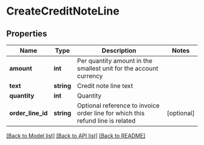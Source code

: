 # CreateCreditNoteLine

## Properties
 Name              | Type       | Description                                                                    | Notes      
-------------------|------------|--------------------------------------------------------------------------------|------------
 **amount**        | **int**    | Per quantity amount in the smallest unit for the account currency              | 
 **text**          | **string** | Credit note line text                                                          | 
 **quantity**      | **int**    | Quantity                                                                       |
 **order_line_id** | **string** | Optional reference to invoice order line for which this refund line is related | [optional] 

[[Back to Model list]](../../README.md#documentation-for-models) [[Back to API list]](../../README.md#documentation-for-api-endpoints) [[Back to README]](../../README.md)


